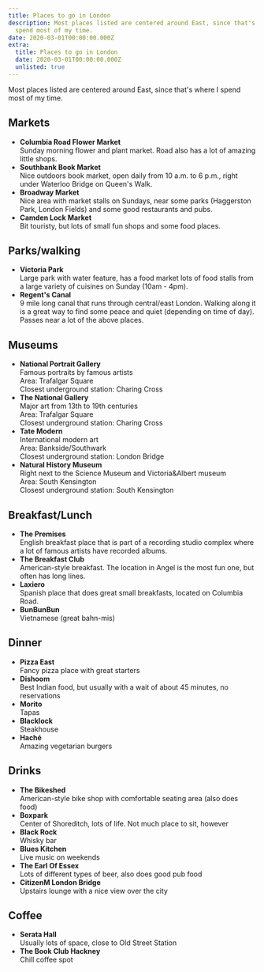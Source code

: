 ```yaml
---
title: Places to go in London
description: Most places listed are centered around East, since that's where I
  spend most of my time.
date: 2020-03-01T00:00:00.000Z
extra:
  title: Places to go in London
  date: 2020-03-01T00:00:00.000Z
  unlisted: true
---
```


Most places listed are centered around East, since that's where I spend most of my time.

## Markets

- **Columbia Road Flower Market**<br />Sunday morning flower and plant market. Road also has a lot of amazing little shops.
- **Southbank Book Market**<br />Nice outdoors book market, open daily from 10 a.m. to 6 p.m., right under Waterloo Bridge on Queen's Walk.
- **Broadway Market** <br />Nice area with market stalls on Sundays, near some parks (Haggerston Park, London Fields) and some good restaurants and pubs.
- **Camden Lock Market**<br />Bit touristy, but lots of small fun shops and some food places.

## Parks/walking

- **Victoria Park**<br />Large park with water feature, has a food market lots of food stalls from a large variety of cuisines on Sunday (10am - 4pm).
- **Regent's Canal**<br />9 mile long canal that runs through central/east London. Walking along it is a great way to find some peace and quiet (depending on time of day). Passes near a lot of the above places.

## Museums

- **National Portrait Gallery**<br />Famous portraits by famous artists<br />Area: Trafalgar Square<br />Closest underground station: Charing Cross
- **The National Gallery**<br />Major art from 13th to 19th centuries<br />Area: Trafalgar Square<br />Closest underground station: Charing Cross
- **Tate Modern**<br />International modern art<br />Area: Bankside/Southwark<br />Closest underground station: London Bridge
- **Natural History Museum**<br />Right next to the Science Museum and Victoria&Albert museum<br />Area: South Kensington<br />Closest underground station: South Kensington

## Breakfast/Lunch

- **The Premises**<br />English breakfast place that is part of a recording studio complex where a lot of famous artists have recorded albums.
- **The Breakfast Club**<br />American-style breakfast. The location in Angel is the most fun one, but often has long lines.
- **Laxiero**<br />Spanish place that does great small breakfasts, located on Columbia Road.
- **BunBunBun**<br />Vietnamese (great bahn-mis)

## Dinner

- **Pizza East**<br />Fancy pizza place with great starters
- **Dishoom**<br />Best Indian food, but usually with a wait of about 45 minutes, no reservations
- **Morito**<br />Tapas
- **Blacklock**<br />Steakhouse
- **Haché**<br />Amazing vegetarian burgers

## Drinks

- **The Bikeshed**<br />American-style bike shop with comfortable seating area (also does food)
- **Boxpark**<br />Center of Shoreditch, lots of life. Not much place to sit, however
- **Black Rock**<br />Whisky bar
- **Blues Kitchen**<br />Live music on weekends
- **The Earl Of Essex**<br />Lots of different types of beer, also does good pub food
- **CitizenM London Bridge**<br />Upstairs lounge with a nice view over the city

## Coffee

- **Serata Hall**<br />Usually lots of space, close to Old Street Station
- **The Book Club Hackney**<br />Chill coffee spot
